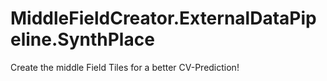 # MiddleFieldCreator.ExternalDataPipeline.SynthPlace
Create the middle Field Tiles for a better CV-Prediction!
